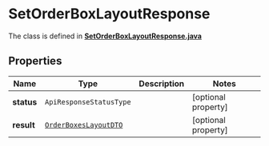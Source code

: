 

# SetOrderBoxLayoutResponse

The class is defined in **[SetOrderBoxLayoutResponse.java](../../src/main/java/org/openapitools/model/SetOrderBoxLayoutResponse.java)**

## Properties

Name | Type | Description | Notes
------------ | ------------- | ------------- | -------------
**status** | `ApiResponseStatusType` |  |  [optional property]
**result** | [`OrderBoxesLayoutDTO`](OrderBoxesLayoutDTO.md) |  |  [optional property]




